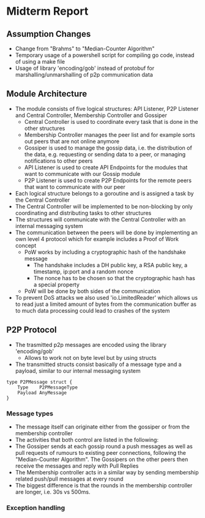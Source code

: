 # Midterm Report

## Assumption Changes
- Change from "Brahms" to "Median-Counter Algorithm"
- Temporary usage of a powershell script for compiling go code, instead of using a make file
- Usage of library 'encoding/gob' instead of protobuf for marshalling/unmarshalling of p2p communication data

## Module Architecture
- The module consists of five logical structures: API Listener, P2P Listener and Central Controller, Membership Controller and Gossiper
	- Central Controller is used to coordinate every task that is done in the other structures
	- Membership Controller manages the peer list and for example sorts out peers that are not online anymore
	- Gossiper is used to manage the gossip data, i.e. the distribution of the data, e.g. requesting or sending data to a peer, or managing notifications to other peers
	- API Listener is used to create API Endpoints for the modules that want to communicate with our Gossip module
	- P2P Listener is used to create P2P Endpoints for the remote peers that want to communicate with our peer
- Each logical structure belongs to a goroutine and is assigned a task by the Central Controller
- The Central Controller will be implemented to be non-blocking by only coordinating and distributing tasks to other structures
- The structures will communicate with the Central Controller with an internal messaging system
- The communication between the peers will be done by implementing an own level 4 protocol which for example includes a Proof of Work concept
	- PoW works by including a cryptographic hash of the handshake message
		- The handshake includes a DH public key, a RSA public key, a timestamp, ip:port and a random nonce
		- The nonce has to be chosen so that the cryptographic hash has a special property
	- PoW will be done by both sides of the communication
- To prevent DoS attacks we also used 'io.LimitedReader' which allows us to read just a limited amount of bytes from the communication buffer as to much data processing could lead to crashes of the system
	
## P2P Protocol
- The trasmitted p2p messages are encoded using the library 'encoding/gob'
	- Allows to work not on byte level but by using structs
- The transmitted structs consist basically of a message type and a payload, similar to our internal messaging system
```
type P2PMessage struct {
	Type    P2PMessageType
	Payload AnyMessage
}
```

### Message types
- The message itself can originate either from the gossiper or from the membership controller
- The activities that both control are listed in the following:
- The Gossiper sends at each gossip round a push messages as well as pull requests of rumours to existing peer connections, following the "Median-Counter Algorithm". The Gossipers on the other peers then receive the messages and reply with Pull Replies
- The Membership controller acts in a similar way by sending membership related push/pull messages at every round
- The biggest difference is that the rounds in the membership controller are longer, i.e. 30s vs 500ms.

### Exception handling
